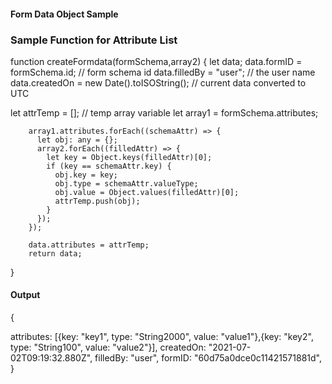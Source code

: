 #### Form Data Object Sample ###

### Sample Function for Attribute List  ###

 <!-- `formSchema` is the form schema object -->
 <!-- `array2` is the filled form attribute list -->

function createFormdata(formSchema,array2) {
  let data;
  data.formID = formSchema.id; // form schema id
  data.filledBy = "user"; // the user name
  data.createdOn = new Date().toISOString(); // current data converted to UTC

  let attrTemp = []; // temp array variable
  let array1 = formSchema.attributes;

        array1.attributes.forEach((schemaAttr) => {
          let obj: any = {};
          array2.forEach((filledAttr) => {
            let key = Object.keys(filledAttr)[0];
            if (key == schemaAttr.key) {
              obj.key = key;
              obj.type = schemaAttr.valueType;
              obj.value = Object.values(filledAttr)[0];
              attrTemp.push(obj);
            }
          });
        });

        data.attributes = attrTemp;
        return data;

}

#### Output ####

{

attributes: [{key: "key1", type: "String2000", value: "value1"},{key: "key2", type: "String100", value: "value2"}],
createdOn: "2021-07-02T09:19:32.880Z",
filledBy: "user",
formID: "60d75a0dce0c11421571881d",
}

